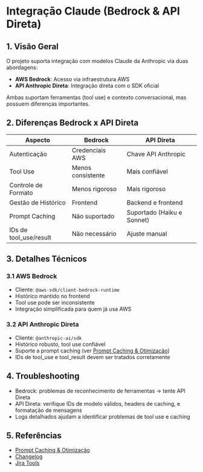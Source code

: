 # Integração Claude (Bedrock & API Direta)

## 1. Visão Geral

O projeto suporta integração com modelos Claude da Anthropic via duas abordagens:
- **AWS Bedrock**: Acesso via infraestrutura AWS
- **API Anthropic Direta**: Integração direta com o SDK oficial

Ambas suportam ferramentas (tool use) e contexto conversacional, mas possuem diferenças importantes.

## 2. Diferenças Bedrock x API Direta

| Aspecto | Bedrock | API Direta |
|---------|---------|------------|
| Autenticação | Credenciais AWS | Chave API Anthropic |
| Tool Use | Menos consistente | Mais confiável |
| Controle de Formato | Menos rigoroso | Mais rigoroso |
| Gestão de Histórico | Frontend | Backend e frontend |
| Prompt Caching | Não suportado | Suportado (Haiku e Sonnet) |
| IDs de tool_use/result | Não necessário | Ajuste manual |

## 3. Detalhes Técnicos

### 3.1 AWS Bedrock
- Cliente: `@aws-sdk/client-bedrock-runtime`
- Histórico mantido no frontend
- Tool use pode ser inconsistente
- Integração simplificada para quem já usa AWS

### 3.2 API Anthropic Direta
- Cliente: `@anthropic-ai/sdk`
- Histórico robusto, tool use confiável
- Suporte a prompt caching (ver [Prompt Caching & Otimização](./prompt-caching-e-otimizacao.md))
- IDs de tool_use e tool_result devem ser tratados corretamente

## 4. Troubleshooting

- Bedrock: problemas de reconhecimento de ferramentas → tente API Direta
- API Direta: verifique IDs de modelo válidos, headers de caching, e formatação de mensagens
- Logs detalhados ajudam a identificar problemas de tool use e caching

## 5. Referências

- [Prompt Caching & Otimização](./prompt-caching-e-otimizacao.md)
- [Changelog](./implementation-summary.md)
- [Jira Tools](./jira-tools.md) 